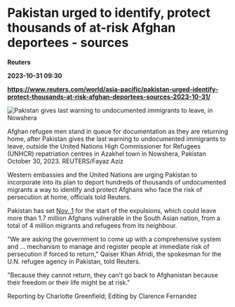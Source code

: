 # Pakistan urged to identify, protect thousands of at-risk Afghan deportees - sources
**Reuters**

**2023-10-31 09:30**

**https://www.reuters.com/world/asia-pacific/pakistan-urged-identify-protect-thousands-at-risk-afghan-deportees-sources-2023-10-31/**

![Pakistan gives last warning to undocumented immigrants to leave, in Nowshera](https://www.reuters.com/resizer/g4XcRqg6ciVDCk9S5X8KWrR6RbY=/1920x0/filters:quality(80)/cloudfront-us-east-2.images.arcpublishing.com/reuters/6WT63LK66NMUJOWWJJWDJAZP7A.jpg)

Afghan refugee men stand in queue for documentation as they are returning home, after Pakistan gives the last warning to undocumented immigrants to leave, outside the United Nations High Commissioner for Refugees (UNHCR) repatriation centres in Azakhel town in Nowshera, Pakistan October 30, 2023. REUTERS/Fayaz Aziz

Western embassies and the United Nations are urging Pakistan to incorporate into its plan to deport hundreds of thousands of undocumented migrants a way to identify and protect Afghans who face the risk of persecution at home, officials told Reuters.

Pakistan has set [Nov. 1](https://www.reuters.com/world/asia-pacific/afghans-return-taliban-rule-pakistan-moves-expel-17-million-2023-10-31/) for the start of the expulsions, which could leave more than 1.7 million Afghans vulnerable in the South Asian nation, from a total of 4 million migrants and refugees from its neighbour.

"We are asking the government to come up with a comprehensive system and ... mechanism to manage and register people at immediate risk of persecution if forced to return," Qaiser Khan Afridi, the spokesman for the U.N. refugee agency in Pakistan, told Reuters.

"Because they cannot return, they can't go back to Afghanistan because their freedom or their life might be at risk."

Reporting by Charlotte Greenfield; Editing by Clarence Fernandez